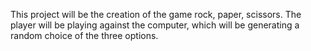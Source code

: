 This project will be the creation of the game rock, paper, scissors. The player will be playing against the computer, which will be generating a random choice of the three options.
